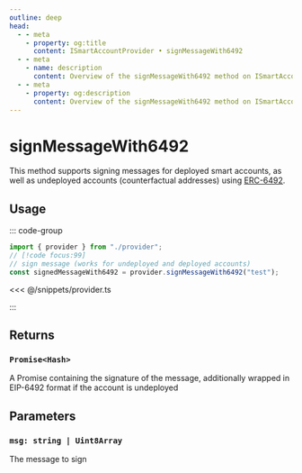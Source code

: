```yaml
---
outline: deep
head:
  - - meta
    - property: og:title
      content: ISmartAccountProvider • signMessageWith6492
  - - meta
    - name: description
      content: Overview of the signMessageWith6492 method on ISmartAccountProvider
  - - meta
    - property: og:description
      content: Overview of the signMessageWith6492 method on ISmartAccountProvider
---
```


# signMessageWith6492

This method supports signing messages for deployed smart accounts, as well as undeployed accounts (counterfactual addresses) using [ERC-6492](https://eips.ethereum.org/EIPS/eip-6492).

## Usage

::: code-group

```ts [example.ts]
import { provider } from "./provider";
// [!code focus:99]
// sign message (works for undeployed and deployed accounts)
const signedMessageWith6492 = provider.signMessageWith6492("test");
```

<<< @/snippets/provider.ts

:::

## Returns

### `Promise<Hash>`

A Promise containing the signature of the message, additionally wrapped in EIP-6492 format if the account is undeployed

## Parameters

### `msg: string | Uint8Array`

The message to sign
